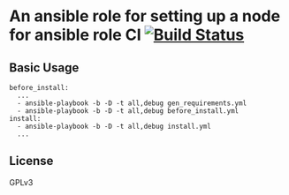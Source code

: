# An ansible role for setting up a node for ansible role CI [![Build Status](https://travis-ci.com/mafalb/ci.svg?branch=master)](https://travis-ci.com/mafalb/ci)


## Basic Usage

```
before_install:
  ...
  - ansible-playbook -b -D -t all,debug gen_requirements.yml
  - ansible-playbook -b -D -t all,debug before_install.yml
install:
  - ansible-playbook -b -D -t all,debug install.yml
  ...
```

## License

GPLv3

